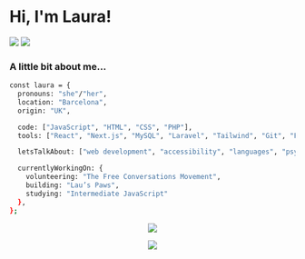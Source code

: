 
# Hi, I'm Laura! 

[![](https://img.shields.io/badge/-laura--artaza-blue?logo=linkedin)](https://www.linkedin.com/in/laura-artaza/)
[![](https://img.shields.io/badge/-lolamindi-EA4AAA?logo=github)](https://github.com/lolamindi)    

 ### A little bit about me...

```bash
const laura = {
  pronouns: "she"/"her",
  location: "Barcelona",
  origin: "UK",

  code: ["JavaScript", "HTML", "CSS", "PHP"],
  tools: ["React", "Next.js", "MySQL", "Laravel", "Tailwind", "Git", "Figma"],

  letsTalkAbout: ["web development", "accessibility", "languages", "psychology", "books"],

  currentlyWorkingOn: {
    volunteering: "The Free Conversations Movement",
    building: "Lau’s Paws",
    studying: "Intermediate JavaScript"
  },
};
```

</div>

<div align="center">

![](https://github-readme-streak-stats.herokuapp.com/?user=lolamindi&theme=default&hide_border=false&ring=pink&fire=pink&currStreakLabel=pink&border=ff69b4)

![](https://github-readme-activity-graph.vercel.app/graph?username=lolamindi&bg_color=ffffff&color=9e4c98&line=9e4c98&point=403d3d&area=true&hide_border=false)




</div>
